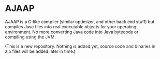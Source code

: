 # AJAAP
AJAAP is a C-like compiler (similar optimizer, and other back end stuff) but compiles Java files into 
real executable objects for your operating environment. No more converting Java code into Java bytecode
or compiling using the JVM. 

(This is a new repository. Nothing is added yet, source code and binaries in zip files will be added
later in time.)
